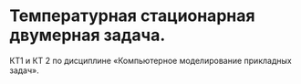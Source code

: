 # Температурная стационарная двумерная задача.

КТ1 и КТ 2 по дисциплине «Компьютерное моделирование прикладных задач».
